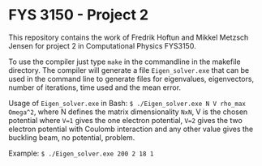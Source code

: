 # FYS 3150 - Project 2
This repository contains the work of Fredrik Hoftun and Mikkel Metzsch Jensen for project 2 in Computational Physics FYS3150. 

To use the compiler just type `make` in the commandline in the makefile directory.
The compiler will generate a file `Eigen_solver.exe` that can be used in the command line to generate files for eigenvalues, eigenvectors, number of iterations, time used and the mean error.

Usage of `Eigen_solver.exe` in Bash: `$ ./Eigen_solver.exe N V rho_max Omega^2`, where N defines the matrix dimensionality `NxN`, V is the chosen potential where `V=1` gives the one electron potential, `V=2` gives the two electron potential with Coulomb interaction and any other value gives the buckling beam, no potential, problem. 

Example: `$ ./Eigen_solver.exe 200 2 18 1`
